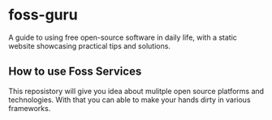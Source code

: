 
# foss-guru

A guide to using free open-source software in daily life, with a static website showcasing practical tips and solutions.

## How to use Foss Services

This reposistory will give you idea about mulitple open source platforms and technologies.
With that you can able to make your hands dirty in various frameworks.
